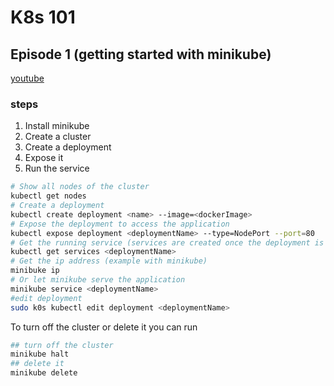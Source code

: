 # K8s 101

## Episode 1 (getting started with minikube)

[youtube](https://www.youtube.com/watch?v=IcslsH7OoYo&list=PL2_OBreMn7FoYmfx27iSwocotjiikS5BD&index=3&t=8s&ab_channel=JeffGeerling)

### steps

1. Install minikube
2. Create a cluster
3. Create a deployment
4. Expose it
5. Run the service

```bash
# Show all nodes of the cluster
kubectl get nodes
# Create a deployment
kubectl create deployment <name> --image=<dockerImage>
# Expose the deployment to access the application
kubectl expose deployment <deploymentName> --type=NodePort --port=80
# Get the running service (services are created once the deployment is exposed) it will output the cluser ip and ports number
kubectl get services <deploymentName> 
# Get the ip address (example with minikube)
minibuke ip
# Or let minikube serve the application
minikube service <deploymentName>
#edit deployment
sudo k0s kubectl edit deployment <deploymentName>

```

To turn off the cluster or delete it you can run

```bash
## turn off the cluster
minikube halt
## delete it
minikube delete

```
